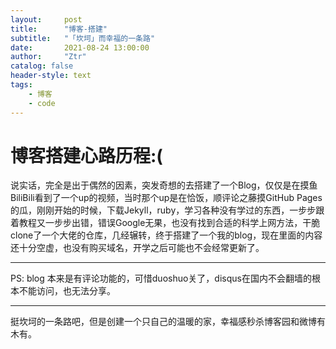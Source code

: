```yaml
---
layout:     post
title:      "博客-搭建"
subtitle:   "「坎坷」而幸福的一条路"
date:       2021-08-24 13:00:00
author:     "Ztr"
catalog: false
header-style: text
tags:
    - 博客
    - code
---
```


# 博客搭建心路历程:(

说实话，完全是出于偶然的因素，突发奇想的去搭建了一个Blog，仅仅是在摸鱼BiliBili看到了一个up的视频，当时那个up是在恰饭，顺评论之藤摸GitHub Pages的瓜，刚刚开始的时候，下载Jekyll，ruby，学习各种没有学过的东西，一步步跟着教程又一步步出错，错误Google无果，也没有找到合适的科学上网方法，干脆clone了一个大佬的仓库，几经辗转，终于搭建了一个我的blog，现在里面的内容还十分空虚，也没有购买域名，开学之后可能也不会经常更新了。

------

PS: blog 本来是有评论功能的，可惜duoshuo关了，disqus在国内不会翻墙的根本不能访问，也无法分享。

------

挺坎坷的一条路吧，但是创建一个只自己的温暖的家，幸福感秒杀博客园和微博有木有。
